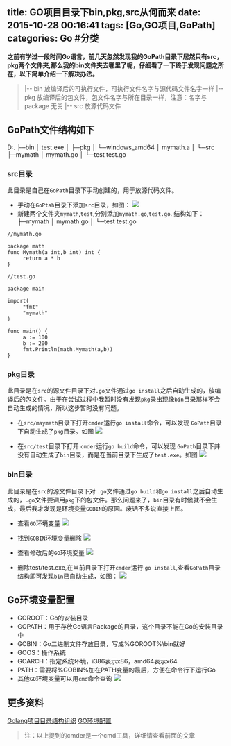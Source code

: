 title: GO项目目录下bin,pkg,src从何而来
date: 2015-10-28 00:16:41
tags: [Go,GO项目,GoPath]
categories: Go #分类
---
**之前有学过一段时间Go语言，前几天忽然发现我的GoPath目录下居然只有src，pkg两个文件夹,那么我的bin文件夹去哪里了呢，仔细看了一下终于发现问题之所在，以下简单介绍一下解决办法。**

>|-- bin 放编译后的可执行文件，可执行文件名字与源代码文件名字一样
|-- pkg 放编译后的包文件，包文件名字与所在目录一样，注意：名字与 package 无关
|-- src 放源代码文件


## GoPath文件结构如下
D:.
├─bin
│      test.exe
│
├─pkg
│  └─windows_amd64
│          mymath.a
│
└─src
    ├─mymath
    │      mymath.go
    │
    └─test
            test.go

### src目录
此目录是自己在` GoPath `目录下手动创建的，用于放源代码文件。

* 手动在` GoPtah `目录下添加` src `目录，如图：
![](http://7xnkw3.com1.z0.glb.clouddn.com/hexo_1027gopath1.png)
* 新建两个文件夹` mymath `,` test `,分别添加` mymath.go `,` test.go `.
结构如下：
├─mymath
│      mymath.go
│
└─test
test.go

```golang
//mymath.go

package math
func Mymath(a int,b int) int {
     return a * b
}
```
```golang
//test.go

package main

import(
     "fmt"
     "mymath"
)

func main() {
     a := 100
     b := 200
     fmt.Println(math.Mymath(a,b))
}
```
### pkg目录
此目录是在` src `的源文件目录下对` .go `文件通过` go install `之后自动生成的，放编译后的包文件。由于在尝试过程中我暂时没有发现` pkg `录出现像` bin `目录那样不会自动生成的情况，所以这步暂时没有问题。
* 在` src/maymath `目录下打开` cmder `运行` go install `命令，可以发现 ` GoPath `目录下自动生成了` pkg `目录。如图
![](http://7xnkw3.com1.z0.glb.clouddn.com/hexo_1027cdpkg.png)

* 在` src/test `目录下打开 ` cmder `运行` go build `命令，可以发现 ` GoPath `目录下并没有自动生成了` bin `目录，而是在当前目录下生成了` test.exe `。如图
![](http://7xnkw3.com1.z0.glb.clouddn.com/hexo_1027nohavebin.png)

### bin目录
此目录是在` src `的源文件目录下对 ` .go `文件通过` go build `和` go install `之后自动生成的，` .go `文件要调用` pkg `下的包文件。那么问题来了，` bin `目录有时候就不会生成，最后我才发现是环境变量` GOBIN `的原因。废话不多说直接上图。

* 查看` GO `环境变量
![](http://7xnkw3.com1.z0.glb.clouddn.com/hexo_1027havegobin.png)

* 找到` GOBIN `环境变量删除
![](http://7xnkw3.com1.z0.glb.clouddn.com/hexo_1027deletegobin.png)

* 查看修改后的` GO `环境变量
![](http://7xnkw3.com1.z0.glb.clouddn.com/hexo_1027nogobin.png)

* 删除test/test.exe,在当前目录下打开` cmder `运行
` go install `,查看` GoPath `目录结构即可发现` bin `已自动生成，如图：
![](http://7xnkw3.com1.z0.glb.clouddn.com/hexo_1027havebin.png)

## Go环境变量配置
* GOROOT：Go的安装目录
* GOPATH：用于存放Go语言Package的目录，这个目录不能在Go的安装目录中
* GOBIN：Go二进制文件存放目录，写成%GOROOT%\bin就好
* GOOS：操作系统
* GOARCH：指定系统环境，i386表示x86，amd64表示x64
* PATH：需要将%GOBIN%加在PATH变量的最后，方便在命令行下运行Go
* 其他` GO `环境变量可以用` cmd `命令查询
![](http://7xnkw3.com1.z0.glb.clouddn.com/hexo_1027havegobin.png)

## 更多资料
[Golang项目目录结构组织](http://www.cnblogs.com/wlts/archive/2013/06/01/3112004.html)
[GO环境配置](https://github.com/astaxie/build-web-application-with-golang/blob/master/zh/01.0.md)

>注：以上提到的cmder是一个cmd工具，详细请查看前面的文章